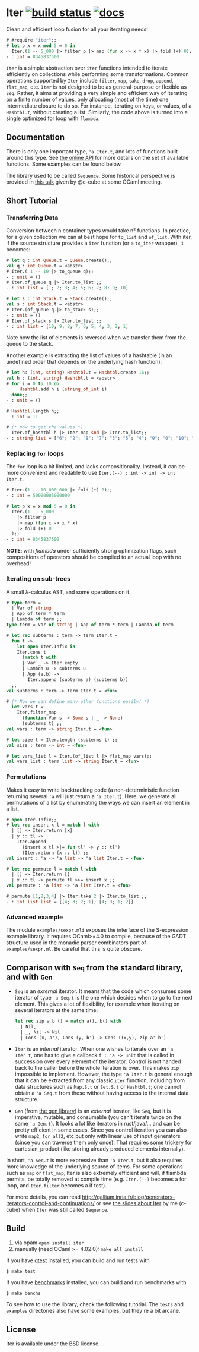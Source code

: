 # Iter [![build status](https://travis-ci.org/c-cube/iter.svg?branch=master)](https://travis-ci.org/c-cube/iter) [![docs](https://img.shields.io/badge/doc-online-blue.svg)][doc]

Clean and efficient loop fusion for all your iterating needs!


```ocaml
# #require "iter";;
# let p x = x mod 5 = 0 in
  Iter.(1 -- 5_000 |> filter p |> map (fun x -> x * x) |> fold (+) 0);;
- : int = 8345837500
```

`Iter` is a simple abstraction over `iter` functions
intended to iterate efficiently
on collections while performing some transformations. 
Common operations supported by `Iter` include
`filter`, `map`, `take`, `drop`, `append`, `flat_map`, etc.
`Iter` is not designed to be as general-purpose or flexible as `Seq`. 
Rather, it aims at providing a very simple and efficient
way of iterating on a finite number of values, only allocating (most of the time)
one intermediate closure to do so. For instance, iterating on keys, or values,
of a `Hashtbl.t`, without creating a list.
Similarly, the code above is turned into a single optimized
for loop with `flambda`.

## Documentation

There is only one important type, `'a Iter.t`, and lots of functions built
around this type.
See [the online API][doc]
for more details on the set of available functions.
Some examples can be found below.

[doc]: https://c-cube.github.io/iter/

The library used to be called `Sequence`.
Some historical perspective is provided 
in [this talk](https://simon.cedeela.fr/assets/talks/sequence.pdf)
given by @c-cube at some OCaml meeting.

## Short Tutorial

### Transferring Data

Conversion between n container types
would take n² functions. In practice, for a given collection
we can at best hope for `to_list` and `of_list`.
With iter, if the source structure provides a
`iter` function (or a `to_iter` wrapper), it becomes:

```ocaml
# let q : int Queue.t = Queue.create();;
val q : int Queue.t = <abstr>
# Iter.( 1 -- 10 |> to_queue q);;
- : unit = ()
# Iter.of_queue q |> Iter.to_list ;;
- : int list = [1; 2; 3; 4; 5; 6; 7; 8; 9; 10]

# let s : int Stack.t = Stack.create();;
val s : int Stack.t = <abstr>
# Iter.(of_queue q |> to_stack s);;
- : unit = ()
# Iter.of_stack s |> Iter.to_list ;;
- : int list = [10; 9; 8; 7; 6; 5; 4; 3; 2; 1]
```

Note how the list of elements is reversed when we transfer them
from the queue to the stack.

Another example is extracting the list of values of
a hashtable (in an undefined order that depends on the
underlying hash function):

```ocaml
# let h: (int, string) Hashtbl.t = Hashtbl.create 16;;
val h : (int, string) Hashtbl.t = <abstr>
# for i = 0 to 10 do
     Hashtbl.add h i (string_of_int i)
  done;;
- : unit = ()

# Hashtbl.length h;;
- : int = 11

# (* now to get the values *)
  Iter.of_hashtbl h |> Iter.map snd |> Iter.to_list;;
- : string list = ["6"; "2"; "8"; "7"; "3"; "5"; "4"; "9"; "0"; "10"; "1"]
```

### Replacing `for` loops

The `for` loop is a bit limited, and lacks compositionality.
Instead, it can be more convenient and readable to
use `Iter.(--) : int -> int -> int Iter.t`.

```ocaml
# Iter.(1 -- 10_000_000 |> fold (+) 0);;
- : int = 50000005000000

# let p x = x mod 5 = 0 in
  Iter.(1 -- 5_000
    |> filter p
    |> map (fun x -> x * x)
    |> fold (+) 0
  );;
- : int = 8345837500
```

**NOTE**: with _flambda_ under sufficiently strong
optimization flags, such compositions of operators
should be compiled to an actual loop with no overhead!

### Iterating on sub-trees

A small λ-calculus AST, and some operations on it.

```ocaml
# type term =
  | Var of string
  | App of term * term
  | Lambda of term ;;
type term = Var of string | App of term * term | Lambda of term

# let rec subterms : term -> term Iter.t =
  fun t ->
    let open Iter.Infix in
    Iter.cons t
      (match t with
      | Var _ -> Iter.empty
      | Lambda u -> subterms u
      | App (a,b) ->
        Iter.append (subterms a) (subterms b))
  ;;
val subterms : term -> term Iter.t = <fun>

# (* Now we can define many other functions easily! *)
  let vars t =
    Iter.filter_map
      (function Var s -> Some s | _ -> None)
      (subterms t) ;;
val vars : term -> string Iter.t = <fun>

# let size t = Iter.length (subterms t) ;;
val size : term -> int = <fun>

# let vars_list l = Iter.(of_list l |> flat_map vars);;
val vars_list : term list -> string Iter.t = <fun>
```

### Permutations

Makes it easy to write backtracking code (a non-deterministic
function returning several `'a`
will just return a `'a Iter.t`).
Here, we generate all permutations of a list by
enumerating the ways we can insert an element in a list.

```ocaml
# open Iter.Infix;;
# let rec insert x l = match l with
  | [] -> Iter.return [x]
  | y :: tl ->
    Iter.append
      (insert x tl >|= fun tl' -> y :: tl')
      (Iter.return (x :: l)) ;;
val insert : 'a -> 'a list -> 'a list Iter.t = <fun>

# let rec permute l = match l with
  | [] -> Iter.return []
  | x :: tl -> permute tl >>= insert x ;;
val permute : 'a list -> 'a list Iter.t = <fun>

# permute [1;2;3;4] |> Iter.take 2 |> Iter.to_list ;;
- : int list list = [[4; 3; 2; 1]; [4; 3; 1; 2]]
```

### Advanced example

The module `examples/sexpr.mli` exposes the interface of the S-expression
example library. It requires OCaml>=4.0 to compile, because of the GADT
structure used in the monadic parser combinators part of `examples/sexpr.ml`.
Be careful that this is quite obscure.

## Comparison with `Seq` from the standard library, and with `Gen`

- `Seq` is an *external* iterator.
  It means that the code which consumes
  some iterator of type `'a Seq.t` is the one which decides when to
  go to the next element. This gives a lot of flexibility, for example
  when iterating on several iterators at the same time:

  ```ocaml
  let rec zip a b () = match a(), b() with
    | Nil, _
    | _, Nil -> Nil
    | Cons (x, a'), Cons (y, b') -> Cons ((x,y), zip a' b')
  ```

- `Iter` is an *internal* iterator. When one wishes to iterate over
  an `'a Iter.t`, one has to give a callback `f : 'a -> unit`
  that is called in succession over every element of the iterator.
  Control is not handed back to the caller before the whole iteration is over.
  This makes `zip` impossible to implement. However, the type `'a Iter.t`
  is general enough that it can be extracted from any classic `iter` function,
  including from data structures such as `Map.S.t` or `Set.S.t` or `Hashtbl.t`;
  one cannot obtain a `'a Seq.t` from these without having access to the internal
  data structure.

- `Gen` (from [the gen library](http://github.com/c-cube/gen))
  is an *external* iterator, like `Seq`, but it is imperative, mutable, and consumable
  (you can't iterate twice on the same `'a Gen.t`).
  It looks a lot like iterators in rust/java/… and can be pretty efficient in some cases.
  Since you control iteration you can also write `map2`, `for_all2`, etc but
  only with linear use of input generators (since you can traverse them only once).
  That requires some trickery for cartesian_product (like storing already produced elements internally).

In short, `'a Seq.t` is more expressive than `'a Iter.t`, but it also
requires more knowledge of the underlying source of items.
For some operations such as `map` or `flat_map`, Iter is also extremely
efficient and will, if flambda permits, be totally removed at
compile time (e.g. `Iter.(--)` becomes a for loop, and `Iter.filter`
becomes a if test).

For more details, you can read http://gallium.inria.fr/blog/generators-iterators-control-and-continuations/ or
see [the slides about Iter](https://simon.cedeela.fr/assets/talks/sequence.pdf)
by me (c-cube) when `Iter` was still called `Sequence`.

## Build

1. via opam `opam install iter`
2. manually (need OCaml >= 4.02.0): `make all install`

If you have [qtest](https://github.com/vincent-hugot/qtest) installed,
you can build and run tests with

```
$ make test
```

If you have [benchmarks](https://github.com/Chris00/ocaml-benchmark) installed,
you can build and run benchmarks with

```
$ make benchs
```

To see how to use the library, check the following tutorial.
The `tests` and `examples` directories also have some examples, but they're a bit arcane.

## License

Iter is available under the BSD license.
